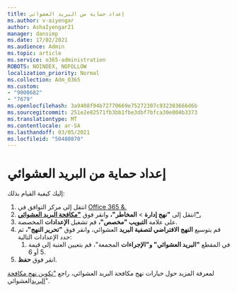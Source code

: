 ```yaml
---
title: إعداد حماية من البريد العشوائي
ms.author: v-aiyengar
author: AshaIyengar21
manager: dansimp
ms.date: 17/02/2021
ms.audience: Admin
ms.topic: article
ms.service: o365-administration
ROBOTS: NOINDEX, NOFOLLOW
localization_priority: Normal
ms.collection: Adm_O365
ms.custom:
- "9000682"
- "7679"
ms.openlocfilehash: 3a9408f94b72770669e75272307c932303666d6b
ms.sourcegitcommit: 251e2e82571fb3bb1fbe3dbf7bfca30e004b3373
ms.translationtype: MT
ms.contentlocale: ar-SA
ms.lasthandoff: 03/05/2021
ms.locfileid: "50480870"
---
```

# <a name="set-up-an-anti-spam-protection"></a>إعداد حماية من البريد العشوائي

إليك كيفية القيام بذلك:

1. انتقل إلى مركز التوافق في [Office 365 &.](https://go.microsoft.com/fwlink/p/?linkid=2077143)
1. انتقل إلى **"نهج إدارة**  >  **المخاطر"،** وانقر فوق **["مكافحة البريد العشوائي".](https://go.microsoft.com/fwlink/p/?linkid=2077143)**
1. على علامة **التبويب "مخصص"،** قم تشغيل **الإعدادات** المخصصة.
1. قم بتوسيع **النهج الافتراضي لتصفية البريد** العشوائي، وانقر فوق **"تحرير النهج"،** ثم حدد الإعدادات التالية:
    1. في المقطع **"البريد العشوائي" و"الإجراءات** المجمعة"، قم بتعيين العتبة إلى قيمة 5 أو 6.
1. انقر فوق **حفظ**.

لمعرفة المزيد حول خيارات نهج مكافحة البريد العشوائي، راجع ["تكوين نهج مكافحة البريد](https://go.microsoft.com/fwlink/?linkid=2092051)العشوائي".
